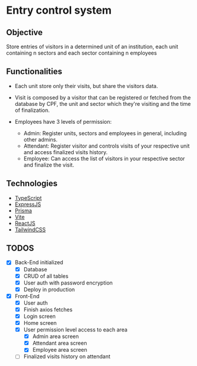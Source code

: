 # Entry control system

## Objective

Store entries of visitors in a determined unit of an institution, each unit containing n sectors and each sector containing n employees

## Functionalities

- Each unit store only their visits, but share the visitors data.

- Visit is composed by a visitor that can be registered or fetched from the database by CPF, the unit and sector which they're visiting and the time of finalization.

- Employees have 3 levels of permission:
  - Admin: Register units, sectors and employees in general, including other admins.
  - Attendant: Register visitor and controls visits of your respective unit and access finalized visits history.
  - Employee: Can access the list of visitors in your respective sector and finalize the visit.

## Technologies

- [TypeScript](https://www.typescriptlang.org/)
- [ExpressJS](https://expressjs.com/)
- [Prisma](https://www.prisma.io/)
- [Vite](https://vitejs.dev/)
- [ReactJS](https://reactjs.org/)
- [TailwindCSS](https://tailwindcss.com/)

## TODOS

- [x] Back-End initialized
  - [x] Database
  - [x] CRUD of all tables
  - [x] User auth with password encryption
  - [x] Deploy in production
- [x] Front-End
  - [x] User auth
  - [x] Finish axios fetches
  - [x] Login screen
  - [x] Home screen
  - [x] User permission level access to each area
    - [x] Admin area screen
    - [x] Attendant area screen
    - [x] Employee area screen
  - [ ] Finalized visits history on attendant
